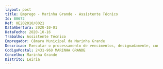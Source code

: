 ```yaml
--- 
layout: post
title: Emprego - Marinha Grande - Assistente Técnico
Id: 80672
Ref: OE202010/0021
DataAbertura: 2020-10-01
DataFecho: 2020-10-16
Trabalho: Assistente Técnico
Empregador: Câmara Municipal da Marinha Grande
Descricao: Executar o processamento de vencimentos, designadamente, cumprimento de obrigações e prazos legais que cabem à entidade empregadora em matéria de segurança social, ADSE, IRS, prestação de contas e cadastro, acompanhamento e processamento das penhoras de vencimentos  garantir a gestão da assiduidade dos trabalhadores inclusivamente a gestão do mapa de férias, atualização e manutenção do cadastro na aplicação PES  instruir os processos de submissão à junta médica da ADSE e CGA  preparar os processos de aposentação e contagens de tempo  elaborar o balanço social  controlar e enquadrar os pedidos de acumulação de funções  apoiar no recrutamento de postos de trabalho previstos no mapa de pessoal  elaborar informações, ofícios e outros documentos sobre matérias da competência dos recursos humanos  gerir todos os procedimentos relacionados com os processos de “Contrato Emprego Inserção”  colaborar na tramitação de todos os procedimentos relativos à medicina no trabalho  executar as tarefas de arquivo e atendimento ao público
CodigoPostal: 2431-960 MARINHA GRANDE
Concelho: Marinha Grande
Distrito: Leiria
--- 
```

